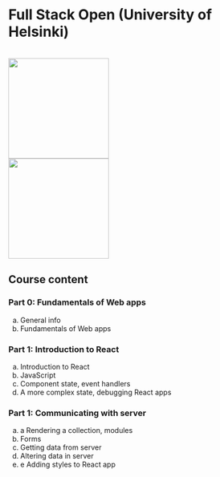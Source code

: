 # Full Stack Open (University of Helsinki)

<br>

<img src="https://github.com/prajjwalyd/full-stack-open/assets/111794524/a19fb74c-2703-4550-b5ad-78e0d36f1dab" width="200">

<br>
<img src="https://github.com/prajjwalyd/full-stack-open/assets/111794524/780e2154-b345-4f08-8b8c-bd63fbafc227" width="200">

## Course content

### Part 0: Fundamentals of Web apps

<ol type="a">
 <li>General info</li>
 <li>Fundamentals of Web apps</li>
</ol>

### Part 1: Introduction to React

<ol type="a">
 <li>Introduction to React</li>
 <li>JavaScript</li>
 <li>Component state, event handlers</li>
 <li>A more complex state, debugging React apps</li>
</ol>

### Part 1: Communicating with server
<ol type="a">
 <li>a Rendering a collection, modules</li>
 <li>Forms</li>
 <li>Getting data from server</li>
 <li>Altering data in server</li>
 <li>e Adding styles to React app</li>
</ol>
